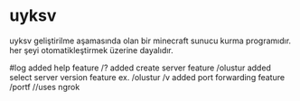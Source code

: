 # uyksv
uyksv geliştirilme aşamasında olan bir minecraft sunucu kurma programıdır. her şeyi otomatikleştirmek üzerine dayalıdır.

#log
added help feature /?
added create server feature /olustur
added select server version feature ex. /olustur /v <version>
added port forwarding feature /portf //uses ngrok
